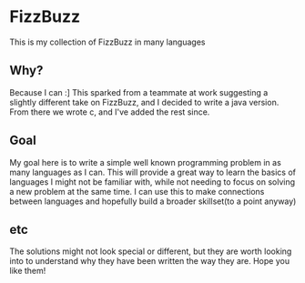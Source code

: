 # FizzBuzz

This is my collection of FizzBuzz in many languages

## Why?
Because I can :] This sparked from a teammate at work suggesting a slightly different take on FizzBuzz, and I decided to write a java version. From there we wrote c, and I've added the rest since.

## Goal
My goal here is to write a simple well known programming problem in as many languages as I can. This will provide a great way to learn the basics of languages I might not be familiar with, while not needing to focus on solving a new problem at the same time. I can use this to make connections between languages and hopefully build a broader skillset(to a point anyway)

## etc
The solutions might not look special or different, but they are worth looking into to understand why they have been written the way they are. Hope you like them!
